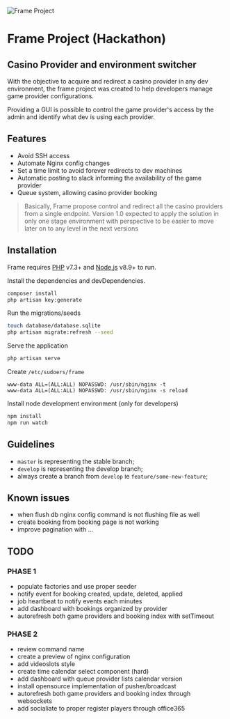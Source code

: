 ![Frame Project](https://www.videoslots.com/diamondbet/images/logo.png)
# Frame Project (Hackathon)

## Casino Provider and environment switcher

With the objective to acquire and redirect a casino provider in any dev environment, the frame project was created to
help developers manage game provider configurations.

Providing a GUI is possible to control the game provider's access by the admin and identify what dev is using each
provider.

## Features
- Avoid SSH access
- Automate Nginx config changes
- Set a time limit to avoid forever redirects to dev machines
- Automatic posting to slack informing the availability of the game provider
- Queue system, allowing casino provider booking


> Basically, Frame propose control and redirect all the casino providers from a single endpoint.
> Version 1.0 expected to apply the solution in only one stage environment with perspective to be easier to move later on to any  level in the next versions

## Installation
Frame requires [PHP](https://www.php.net/downloads.php) v7.3+ and [Node.js](https://nodejs.org/) v8.9+ to run.

Install the dependencies and devDependencies.

```sh
composer install
php artisan key:generate
```

Run the migrations/seeds

```sh
touch database/database.sqlite
php artisan migrate:refresh --seed
```

Serve the application

```sh
php artisan serve
```

Create `/etc/sudoers/frame`

```
www-data ALL=(ALL:ALL) NOPASSWD: /usr/sbin/nginx -t
www-data ALL=(ALL:ALL) NOPASSWD: /usr/sbin/nginx -s reload
```

Install node development environment (only for developers)
```sh
npm install
npm run watch
```

## Guidelines

- `master` is representing the stable branch;
- `develop` is representing the develop branch;
- always create a branch from `develop` ie `feature/some-new-feature`;

## Known issues

- when flush db nginx config command is not flushing file as well
- create booking from booking page is not working
- improve pagination with ...

## TODO

### PHASE 1
- populate factories and use proper seeder
- notify event for booking created, update, deleted, applied
- job heartbeat to notify events each minutes
- add dashboard with bookings organized by provider
- autorefresh both game providers and booking index with setTimeout

### PHASE 2
- review command name
- create a preview of nginx configuration
- add videoslots style
- create time calendar select component (hard)
- add dashboard with queue provider lists calendar version
- install opensource implementation of pusher/broadcast
- autorefresh both game providers and booking index through websockets
- add socialiate to proper register players through office365